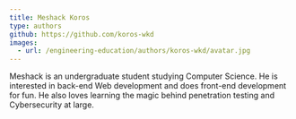 ```yaml
---
title: Meshack Koros
type: authors
github: https://github.com/koros-wkd
images:
  - url: /engineering-education/authors/koros-wkd/avatar.jpg 
---
```

Meshack is an undergraduate student studying Computer Science. He is interested in back-end Web development and does front-end development for fun. He also loves learning the magic behind penetration testing and Cybersecurity at large.
